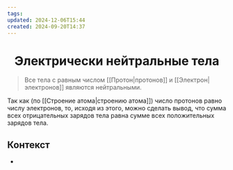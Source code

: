 ```yaml
---
tags: 
updated: 2024-12-06T15:44
created: 2024-09-20T14:37
---
```

<center> <h1> <b> Электрически нейтральные тела </b> </h1> </center>

 >Все тела с равным числом [[Протон|протонов]] и [[Электрон|электронов]] являются нейтральными.

Так как (по [[Строение атома|строению атома]]) число протонов равно числу электронов, то, исходя из этого, можно сделать вывод, что сумма всех отрицательных зарядов тела равна сумме всех положительных зарядов тела.

## Контекст
- 

